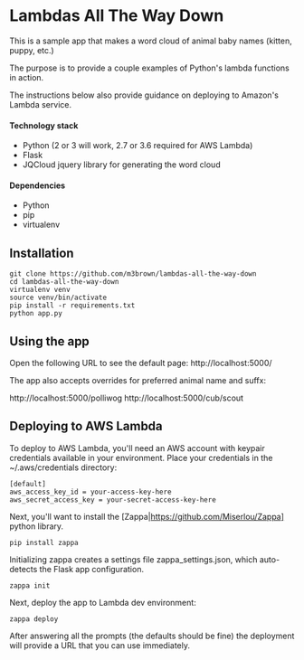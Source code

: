# Lambdas All The Way Down

This is a sample app that makes a word cloud of animal baby names (kitten, puppy, etc.)

The purpose is to provide a couple examples of Python's lambda functions in action.

The instructions below also provide guidance on deploying to Amazon's Lambda service.

#### Technology stack
- Python (2 or 3 will work, 2.7 or 3.6 required for AWS Lambda)
- Flask
- JQCloud jquery library for generating the word cloud

#### Dependencies
- Python
- pip
- virtualenv

## Installation
```shell
git clone https://github.com/m3brown/lambdas-all-the-way-down
cd lambdas-all-the-way-down
virtualenv venv
source venv/bin/activate
pip install -r requirements.txt
python app.py
```

## Using the app

Open the following URL to see the default page: http://localhost:5000/

The app also accepts overrides for preferred animal name and suffx:

http://localhost:5000/polliwog
http://localhost:5000/cub/scout

## Deploying to AWS Lambda

To deploy to AWS Lambda, you'll need an AWS account with keypair credentials
available in your environment.  Place your credentials in the ~/.aws/credentials
directory:

```
[default]
aws_access_key_id = your-access-key-here
aws_secret_access_key = your-secret-access-key-here
```

Next, you'll want to install the [Zappa|https://github.com/Miserlou/Zappa] python library.

```shell
pip install zappa
```

Initializing zappa creates a settings file zappa_settings.json, which auto-detects
the Flask app configuration.

```shell
zappa init
```

Next, deploy the app to Lambda dev environment:

```shell
zappa deploy
```

After answering all the prompts (the defaults should be fine) the deployment
will provide a URL that you can use immediately.
